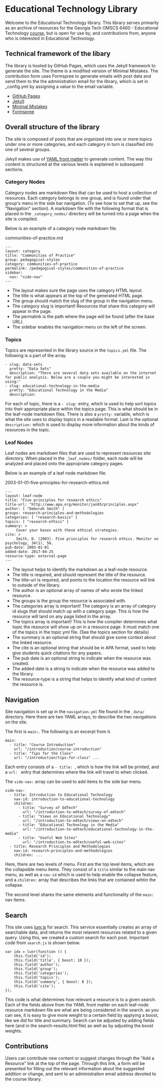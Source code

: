 # Educational Technology Library
Welcome to the Educational Technology library. This library serves primarily as an archive of resources for the Georgia Tech OMSCS 6460 - Educational Technology [course](https://www.omscs.gatech.edu/cs-6460-educational-technology), but is open for use by, and contributions from, anyone who is interested in Educational Technology.

## Technical framework of the libary
The library is hosted by GitHub Pages, which uses the Jekyll framework to generate the site.  The theme is a modified version of Minimal Mistakes.  The contribution form uses Formspree to generate emails with post data and send them to the the administration email for the library, which is set in _config.yml by assigning a value to the email variable.

- [GitHub Pages](https://guides.github.com/features/pages/)
- [Jekyll](https://jekyllrb.com/)
- [Minimal Mistakes](https://mmistakes.github.io/minimal-mistakes/)
- [Formspree](https://formspree.io/)

## Overall structure of the library
The site is composed of posts that are organized into one or more topics under one or more categories, and each category in turn is classified into one of several groups.

Jekyll makes use of [YAML front matter](https://jekyllrb.com/docs/frontmatter/) to generate content.  The way this content is structured at the various levels is explained in subsequent sections.

### Category Nodes
Category nodes are markdown files that can be used to host a collection of resources. Each category belongs to one group, and is found under that group's menu in the side bar navigation. (To see how to set that up, see the "Navigation" section). A markdown file with the following format that is placed in the ```_category_nodes/``` directory will be turned into a page when the site is compiled.

Below is an example of a category node markdown file. 

communities-of-practice.md
```
---
layout: category
title: "Communities of Practice"
group: pedagogical-styles
category: communities-of-practice
permalink: /pedagogical-styles/communities-of-practice
sidebar:
  nav: "side-nav"
---
```

- The layout makes sure the page uses the category HTML layout.
- The title is what appears at the top of the generated HTML page.
- The group should match the slug of the group in the navigation menu.
- The category slug is important! Resources that share this category will appear in the page.
- The permalink is the path where the page will be found (after the base URL).
- The sidebar enables the navigation menu on the left of the screen.


### Topics
Topics are represented in the library source in the ```topics.yml``` file. The following is a part of the array. 

```
- slug: data-sets
  pretty: "Data Sets"
  description: "There are several data sets available on the internet for public analysis. Below are a couple you might be interested in using:"
- slug: educational-technology-in-the-media
  pretty: "Educational Technology in the Media"
  description:
```

For each of topic, there is a ```- slug:``` entry, which is used to help sort topics into their appropriate place within the topics page. This is what should be in the leaf-node markdown files. 
There is also a ```pretty:``` variable, which is what the site uses to display topics in a readable format. 
Last is the optional ```description:``` which is used to display more information about the kinds of resources in the topic. 


### Leaf Nodes
Leaf nodes are markdown files that are used to represent resources site directory. When placed in the ```_leaf_nodes/``` folder, each node will be analyzed and placed onto the appropriate category pages.

Below is an example of a leaf node markdown file.

2003-01-01-five-principles-for-research-ethics.md
```
---
layout: leaf-node
title: "Five principles for research ethics"
title-url: "http://www.apa.org/monitor/jan03/principles.aspx"
author: [ "Deborah Smith" ]
groups: research-principles-and-methodologies
categories: [ "research-basics" ]
topics: [ "research-ethics" ]
summary: >
     Cover your bases with these ethical strategies.
cite: >
     Smith, D. (2003). Five principles for research ethics. Monitor on psychology, 34(1), 56.
pub-date: 2003-01-01
added-date: 2017-04-25
resource-type: external-page
---
```


- The layout helps to identify the markdown as a leaf-node resource.
- The title is required, and should represent the title of the resource.
- The title-url is required, and points to the location the resource will link to outside of the library.
- The author is an optional array of names of who wrote the linked resource.
- The groups is the group the resource is associated with.
- The categories array is important! The category is an array of category id slugs that should match up with a category page. This is how the resource will land on any page listed in the array.
- The topics array is important! This is how the compiler determines what topic the resource will show up on in a resource page. It must match one of the topics in the topic.yml file. (See the topics section for details)
- The summary is an optional string that should give some context about the linked resource.
- The cite is an optional string that should be in APA format, used to help give students quick citations for any papers. 
- The pub date is an optional string to indicate when the resource was created.
- The added date is a string to indicate when the resource was added to the library.
- The resource-type is a string that helps to identify what kind of content the resource is.

## Navigation
Site navigation is set up in the ```navigation.yml``` file found in the ```_data/``` directory. Here there are two YAML arrays, to describe the two navigations on the site.

The first is ```main:```. The following is an excerpt from it. 
```
main:
  - title: "Course Introduction"
    url: "/introduction/course-introduction"
  - title: "Tips for the Class"
    url: "/introduction/tips-for-class" ...
```

Each entry consists of a ```- title: ```, which is how the link will be printed, and a ```url: ``` entry that determines where the link will travel to when clicked. 

The ```side-nav:``` array can be used to add items to the side bar menu.

```
side-nav:
  - title: Introduction to Educational Technology
    nav-id: introduction-to-educational-technology
    children:
      - title: "Survey of EdTech"
        url: "/introduction-to-edtech/survey-of-edtech"
      - title: "Views on Educational Technology"
        url: "/introduction-to-edtech/views-on-edtech"
      - title: "Educational Technology in the Media"
        url: "/introduction-to-edtech/educational-technology-in-the-media"
      - title: "Useful Web Sites"
        url: "/introduction-to-edtech/useful-web-sites"
  - title: Research Principles and Methodologies
    nav-id: research-principles-and-methodologies
    children: ...
```

Here, there are two levels of menu. First are the top level items, which are the collapsible menu items. They consist of a ```title``` similar to the main nav menu, as well as a ```nav-id``` which is used to help enable the collapse feature, and a ```children:``` array that describes the links that are contained wihtin the collapse.

The second level shares the same elements and functionality of the ```main:``` nav items.

## Search
This site uses [lunr.js](https://lunrjs.com/) for search. This service essentially creates an array of searchable data, and returns the most relavent resources related to a given query. Using this, we created a custom search for each post. Important code from ```search.js``` is shown below. 

```
var idx = lunr(function () {
	this.field('id');
	this.field('title', { boost: 10 });
	this.field('author');
	this.field('group');
	this.field('categories');
	this.field('topics');
	this.field('summary', { boost: 8 });
	this.field('cite');
});
```

This code is what determines how relevant a resource is to a given search. Each of the fields above from the YAML front matter on each leaf-node resource markdown file are what are being considered in the search. as you can see, it is easy to give more weight to a certain field by applying a boost, like we did for title and summary. Search can be adjusted by adding fields here (and in the search-results.html file) as well as by adjusting the boost weights.

## Contributions
Users can contribute new content or suggest changes through the "Add a Resource" link at the top of the page.  Through this link, a form will be presented for filling out the relevant information about the suggested addition or change, and sent to an administration email address devoted to the course library.



